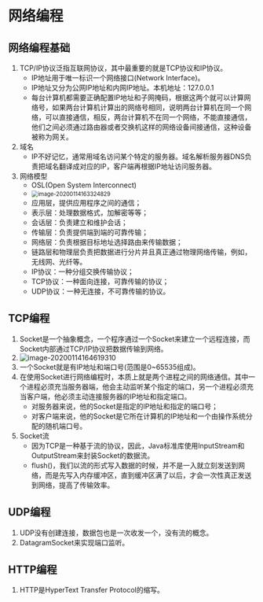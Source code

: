 # 网络编程

## 网络编程基础

1. TCP/IP协议泛指互联网协议，其中最重要的就是TCP协议和IP协议。
   	- IP地址用于唯一标识一个网络接口(Network Interface)。
   	- IP地址又分为公网IP地址和内网IP地址。本机地址：127.0.0.1
   	- 每台计算机都需要正确配置IP地址和子网掩码，根据这两个就可以计算网络号，如果两台计算机计算出的网络号相同，说明两台计算机在同一个网络，可以直接通信，相反，两台计算机不在同一个网络，不能直接通信，他们之间必须通过路由器或者交换机这样的网络设备间接通信，这种设备被称为网关。
2. 域名
   - IP不好记忆，通常用域名访问某个特定的服务器。域名解析服务器DNS负责把域名翻译成对应的IP，客户端再根据IP地址访问服务器。
3. 网络模型
   - OSL(Open System Interconnect)
   - <img src="C:\Users\xwj\AppData\Roaming\Typora\typora-user-images\image-20200114163324829.png" alt="image-20200114163324829" style="zoom:80%;" />
   - 应用层，提供应用程序之间的通信；
   - 表示层：处理数据格式，加解密等等；
   - 会话层：负责建立和维护会话；
   - 传输层：负责提供端到端的可靠传输；
   - 网络层：负责根据目标地址选择路由来传输数据；
   - 链路层和物理层负责把数据进行分片并且真正通过物理网络传输，例如，无线网、光纤等。
   -   IP协议：一种分组交换传输协议；
   - TCP协议：一种面向连接，可靠传输的协议；
   - UDP协议：一种无连接，不可靠传输的协议。

## TCP编程

1. Socket是一个抽象概念，一个程序通过一个Socket来建立一个远程连接，而Socket内部通过TCP/IP协议把数据传输到网络。
2. ![image-20200114164619310](C:\Users\xwj\AppData\Roaming\Typora\typora-user-images\image-20200114164619310.png)
3. 一个Socket就是有IP地址和端口号(范围是0~65535组成)。
4. 在使用Socket进行网络编程时，本质上就是两个进程之间的网络通信。其中一个进程必须充当服务器端，他会主动监听某个指定的端口，另一个进程必须充当客户端，他必须主动连接服务器的IP地址和指定端口。
   - 对服务器来说，他的Socket是指定的IP地址和指定的端口号；
   - 对客户端来说，他的Socket是它所在计算机的IP地址和一个由操作系统分配的随机端口号。
5. Socket流
   - 因为TCP是一种基于流的协议，因此，Java标准库使用InputStream和OutputStream来封装Socket的数据流。
   - flush()，我们以流的形式写入数据的时候，并不是一入就立刻发送到网络，而是先写入内存缓冲区，直到缓冲区满了以后，才会一次性真正发送到网络，提高了传输效率。

## UDP编程

1. UDP没有创建连接，数据包也是一次收发一个，没有流的概念。
2. DatagramSocket来实现端口监听。

## HTTP编程



1. HTTP是HyperText Transfer Protocol的缩写。

